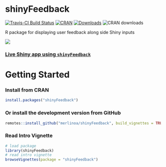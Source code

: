# shinyFeedback

[![Travis-CI Build Status](https://travis-ci.org/merlinoa/shinyFeedback.svg?branch=master)](https://travis-ci.org/merlinoa/shinyFeedback) [![CRAN](http://www.r-pkg.org/badges/version/shinyFeedback)](https://cran.r-project.org/package=shinyFeedback) [![Downloads](http://cranlogs.r-pkg.org/badges/shinyFeedback)](http://www.r-pkg.org/pkg/shinyFeedback) ![CRAN downloads](http://cranlogs.r-pkg.org/badges/grand-total/shinyFeedback)

R package for displaying user feedback along side Shiny inputs

![](https://res.cloudinary.com/dxqnb8xjb/image/upload/v1588077144/Screen_Shot_2020-04-28_at_8.31.32_AM_kx4rn8.png)

### [Live Shiny app using `shinyFeedback`](https://tychobra.shinyapps.io/shinyFeedbackExamples)

# Getting Started

### Install from CRAN

```R
install.packages("shinyFeedback")
```

### Or install the development version from GitHub

```R
remotes::install_github("merlinoa/shinyFeedback", build_vignettes = TRUE)
```
### Read Intro Vignette

```R
# load package
library(shinyFeedback)
# read intro vignette
browseVignettes(package = "shinyFeedback")
```
